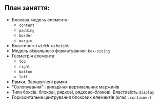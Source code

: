 ## План заняття:

- Блокова модель елемента:
  - `content`
  - `padding`
  - `border`
  - `margin`
- Властивості `width` та `height`
- Модель візуального форматування: `box-sizing`
- Геометрія елемента:
  - `top`
  - `right`
  - `bottom`
  - `left`
- Рамки. Заокруглені рамки
- "Схлопування" і випадіння вертикальних маржинів
- Типи боксів: блокові, рядкові, рядково-блокові. Властивість `display`
- Горизонтальне центрування блокових елементів (клас `.container`)
